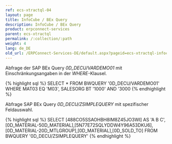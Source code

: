 ```yaml
---
ref: ecs-xtractql-04
layout: page
title: InfoCube / BEx Query
description: InfoCube / BEx Query
product: erpconnect-services
parent: ecs-xtractql
permalink: /:collection/:path
weight: 4
lang: de_DE
old_url: /ERPConnect-Services-DE/default.aspx?pageid=ecs-xtractql-infocube-bex-query
---
```


Abfrage der SAP BEx Query *0D_DECU/VARDEMO01* mit Einschränkungsangaben in der *WHERE*-Klausel.

{% highlight sql %}
SELECT * FROM BWQUERY '0D_DECU/VARDEMO01' 
  WHERE MAT03 EQ 'M03', SALESORG BT '1000' AND '3000
{% endhighlight %}

Abfrage SAP BEx Query *0D_DECU/ZSIMPLEQUERY* mit spezifischer Feldauswahl.

{% highlight sql %}
SELECT [488CO5SSAOHBH8IM8Z45JO3WI] AS 'A B C',
  [0D_MATERIAL-50D_MATERIAL],[5N77E72SQLYDDW4Y96A53DKU6],
  [0D_MATERIAL-20D_MTLGROUP],[0D_MATERIAL],[0D_SOLD_TO] 
  FROM BWQUERY '0D_DECU/ZSIMPLEQUERY'
{% endhighlight %}
